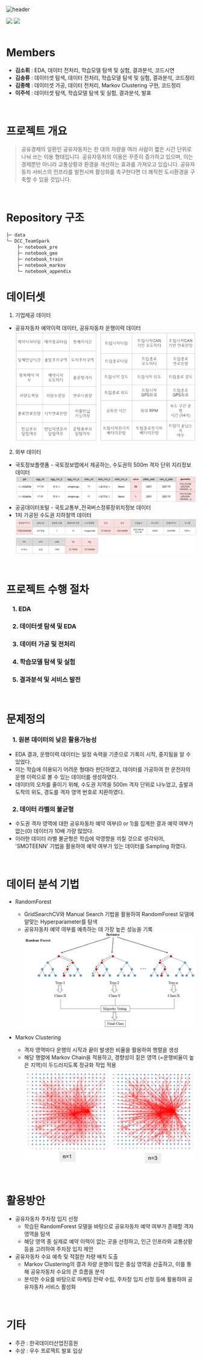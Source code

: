 ![header](https://capsule-render.vercel.app/api?type=rect&color=ff6a00&text=교통상황과%20환경개선을%20위한%20공유자동차%20서비스%20활성화%20방안%20제안&fontSize=26&fontColor=ffffff)
<div align="left">
	<img src="https://img.shields.io/badge/Python-3776AB?style=flat&logo=Python&logoColor=white" />
	<img src="https://img.shields.io/badge/Sklearn-F7931E?style=flat&logo=scikit-learn&logoColor=white" />
</div>
&nbsp;

# Members
- **김소휘**  : EDA, 데이터 전처리, 학습모델 탐색 및 실험, 결과분석, 코드시연
- **김송류**  : 데이터셋 탐색, 데이터 전처리, 학습모델 탐색 및 실험, 결과분석, 코드정리
- **김종해**  : 데이터셋 가공, 데이터 전처리, Markov Clustering 구현, 코드정리
- **이주석**  : 데이터셋 탐색, 학습모델 탐색 및 실험, 결과분석, 발표

&nbsp;

# 프로젝트 개요
> 공유경제의 일환인 공유자동차는 한 대의 차량을 여러 사람이 짧은 시간 단위로 나눠 쓰는 이용 형태입니다. 공유자동차의 이용은 꾸준히 증가하고 있으며, 이는 경제뿐만 아니라 교통상황과 환경을 개선하는 효과를 가져오고 있습니다. 공유자동차 서비스의 인프라를 발전시켜 활성화를 촉구한다면 더 쾌적한 도시환경을 구축할 수 있을 것입니다.

&nbsp;

# Repository 구조
```
├─ data
└─ DCC_TeamSpark
	├─ notebook_pre
    ├─ notebook_geo
    ├─ notebook_train
    ├─ notebook_markov
	└─ notebook_appendix
```	

# 데이터셋
1. 기업제공 데이터
 - 공유자동차 예약이력 데이터, 공유자동차 운행이력 데이터
 ![캡처](images\Raw_data.png)
2. 외부 데이터
 - 국토정보플랫폼 - 국토정보맵에서 제공하는, 수도권의 500m 격자 단위 지리정보 데이터
 ![캡처](images\Geo_data.png)
 - 공공데이터포털 - 국토교통부_전국버스정류장위치정보 데이터
 - 1차 가공된 수도권 지하철역 데이터
 ![캡처](images\Trans_data.png)


&nbsp;

# 프로젝트 수행 절차
<h3> 1. EDA  </h3>
<h3> 2. 데이터셋 탐색 및 EDA  </h3>
<h3> 3. 데이터 가공 및 전처리  </h3>
<h3> 4. 학습모델 탐색 및 실험  </h3>
<h3> 5. 결과분석 및 서비스 발전  </h3>

&nbsp;

# 문제정의
<h3> 1. 원본 데이터의 낮은 활용가능성   </h3>  

- EDA 결과, 운행이력 데이터는 일정 속력을 기준으로 기록이 시작, 중지됨을 알 수 있었다.
- 이는 학습에 이용되기 어려운 형태라 판단하였고, 데이터를 가공하여 한 운전자의 운행 이력으로 볼 수 있는 데이터를 생성하였다.
- 데이터의 오차를 줄이기 위해, 수도권 지역을 500m 격자 단위로 나누었고, 출발과 도착의 위도, 경도를 격자 영역 번호로 치환하였다.

<h3> 2. 데이터 라벨의 불균형   </h3>  

- 수도권 격자 영역에 대한 공유자동차 예약 여부(0 or 1)를 집계한 결과 예약 여부가 없는(0) 데이터가 10배 가량 많았다.
- 이러한 데이터 라벨 불균형은 학습에 악영향을 끼칠 것으로 생각되어, 'SMOTEENN' 기법을 활용하여 예약 여부가 있는 데이터를 Sampling 하였다.

&nbsp;

# 데이터 분석 기법
- RandomForest
    - GridSearchCV와 Manual Search 기법을 활용하여 RandomForest 모델에 알맞는 Hyperparameter를 탐색
    - 공유자동차 예약 여부를 예측하는 데 가장 높은 성능을 기록
 ![캡처](images\RandomForest.png)

- Markov Clustering
    - 격자 영역마다 운행의 시작과 끝이 발생한 비율을 활용하여 행렬을 생성
    - 해당 행렬에 Markov Chain을 적용하고, 경향성이 짙은 영역 (=운행비율이 높은 지역)이 두드러지도록 정규화 작업 적용
 ![캡처](images\MarkovClustering.png)

&nbsp;


# 활용방안
- 공유자동차 주차장 입지 선정
    - 학습된 RandomForest 모델을 바탕으로 공유자동차 예약 여부가 존재할 격자 영역을 탐색
    - 해당 영역 중 실제로 예약 이력이 없는 곳을 선정하고, 인근 인프라와 교통상황 등을 고려하여 주차장 입지 제안
- 공유자동차 수요 예측 및 적절한 차량 배치 도출
    - Markov Clustering의 결과 차량 운행이 많은 중심 영역을 산출하고, 이를 통해 공유자동차 수요의 큰 흐름을 분석
    - 분석한 수요를 바탕으로 마케팅 전략 수립, 주차장 입지 선정 등에 활용하여 공유자동차 서비스 활성화

&nbsp;

# 기타
- 주관 : 한국데이터산업진흥원
- 수상 : 우수 프로젝트 발표 입상